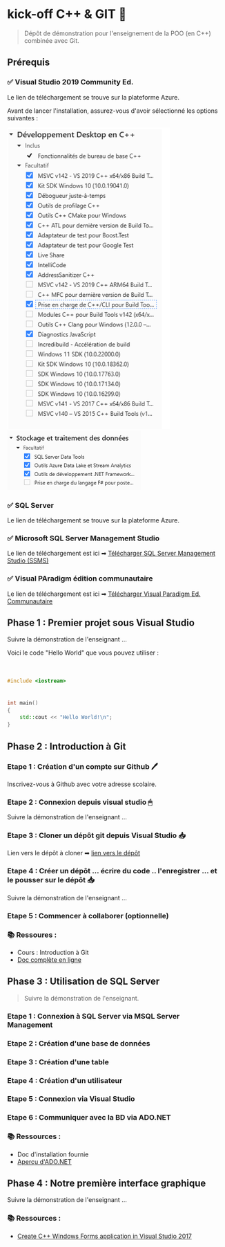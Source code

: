 # kick-off C++ & GIT 🚀
> Dépôt de démonstration pour l'enseignement de la POO (en C++) combinée avec Git.


## Prérequis 


### ✅ Visual Studio 2019 Community Ed.
Le lien de téléchargement se trouve sur la plateforme Azure.


Avant de lancer l'installation, assurez-vous d'avoir sélectionné les options suivantes :


![options 1](./assets/options1.png)
![options 2](./assets/options2.png)
### ✅ SQL Server
Le lien de téléchargement se trouve sur la plateforme Azure.



### ✅ Microsoft SQL Server Management Studio


Le lien de téléchargement est ici ➡ [Télécharger SQL Server Management Studio (SSMS)](https://docs.microsoft.com/en-us/sql/ssms/download-sql-server-management-studio-ssms?view=sql-server-ver15)


### ✅ Visual PAradigm édition communautaire


Le lien de téléchargement est ici ➡ [Télécharger Visual Paradigm Ed. Communautaire](https://www.visual-paradigm.com/download/community.jsp)



## Phase 1 : Premier projet sous Visual Studio


Suivre la démonstration de l'enseignant ...


Voici le code "Hello World" que vous pouvez utiliser :


```cpp


#include <iostream>


int main()
{
    std::cout << "Hello World!\n";
}
```


## Phase 2 : Introduction à Git


### Etape 1 : Création d'un compte sur Github 🖊 


Inscrivez-vous à Github avec votre adresse scolaire. 


### Etape 2 : Connexion depuis visual studio 🖱


Suivre la démonstration de l'enseignant ...


### Etape 3 : Cloner un dépôt git depuis Visual Studio 📥


Lien vers le dépôt à cloner ➡ [lien vers le dépôt](https://github.com/quentinl-c/HelloWorldA2)


### Etape 4 : Créer un dépôt ... écrire du code .. l'enregistrer ... et le pousser sur le dépôt 📥


Suivre la démonstration de l'enseignant ...


### Etape 5 : Commencer à collaborer (optionnelle) 


### 📚 Ressoures :

* Cours : Introduction à Git
* [Doc complète en ligne](https://git-scm.com/doc)

## Phase 3 : Utilisation de SQL Server
> Suivre la démonstration de l'enseignant.

### Etape 1 : Connexion à SQL Server via MSQL Server Management


### Etape 2 : Création d'une base de données


### Etape 3 : Création d'une table


### Etape 4 : Création d'un utilisateur


### Etape 5 : Connexion via Visual Studio


### Etape 6 : Communiquer avec la BD via ADO.NET


### 📚 Ressources :
* Doc d'installation fournie
* [Aperçu d'ADO.NET](https://docs.microsoft.com/fr-fr/dotnet/framework/data/adonet/ado-net-overview)

## Phase 4 : Notre première interface graphique

Suivre la démonstration de l'enseignant ...


### 📚 Ressources :
* [Create C++ Windows Forms application in Visual Studio 2017](https://social.msdn.microsoft.com/Forums/en-US/a9529502-6304-4aa6-90ee-0757ab258d87/create-c-windows-forms-application-in-visual-studio-2017?forum=winforms)
